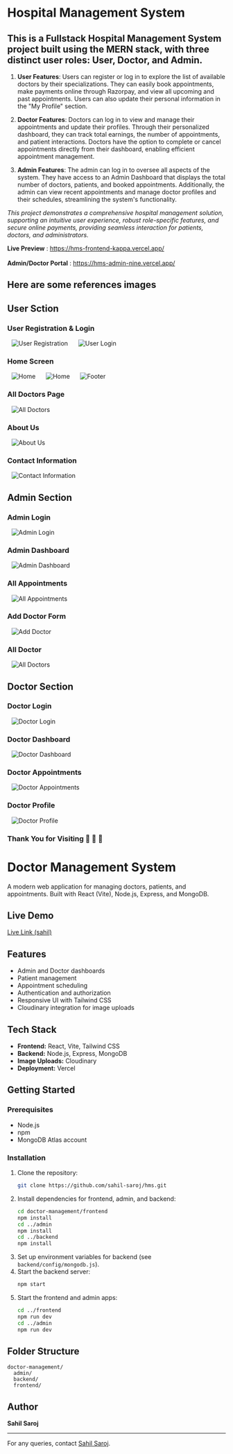 # Hospital Management System

## This is a Fullstack Hospital Management System project built using the MERN stack, with three distinct user roles: User, Doctor, and Admin.

1. **User Features**:
   Users can register or log in to explore the list of available doctors by their specializations. They can easily book appointments, make payments online through Razorpay, and view all upcoming and past appointments. Users can also update their personal information in the "My Profile" section.

2. **Doctor Features**:
   Doctors can log in to view and manage their appointments and update their profiles. Through their personalized dashboard, they can track total earnings, the number of appointments, and patient interactions. Doctors have the option to complete or cancel appointments directly from their dashboard, enabling efficient appointment management.

3. **Admin Features**:
   The admin can log in to oversee all aspects of the system. They have access to an Admin Dashboard that displays the total number of doctors, patients, and booked appointments. Additionally, the admin can view recent appointments and manage doctor profiles and their schedules, streamlining the system's functionality.

_This project demonstrates a comprehensive hospital management solution, supporting an intuitive user experience, robust role-specific features, and secure online payments, providing seamless interaction for patients, doctors, and administrators._

**Live Preview** : https://hms-frontend-kappa.vercel.app/
<br/>
<br/>
**Admin/Doctor Portal** : https://hms-admin-nine.vercel.app/

## Here are some references images

## User Sction

### User Registration & Login

<img src="frontend/src/readme_images/userSignup.png" alt="User Registration" style="padding:0 10px;"/>

<img src="frontend/src/readme_images/userLogin.png" alt="User Login" style="padding:0 10px;"/>

### Home Screen

<img src="frontend/src/readme_images/home1.png" alt="Home" style="padding:0 10px;"/>

<img src="frontend/src/readme_images/home-findbySpeciality.png" alt="Home" style="padding:0 10px;"/>

<img src="frontend/src/readme_images/footer.png" alt="Footer" style="padding:0 10px;"/>

### All Doctors Page

<img src="frontend/src/readme_images/allDoctors.png" alt="All Doctors" style="padding:0 10px;"/>

### About Us

<img src="frontend/src/readme_images/about.png" alt="About Us" style="padding:0 10px;"/>

### Contact Information

<img src="frontend/src/readme_images/contactUs.png" alt="Contact Information" style="padding:0 10px;"/>

## Admin Section

### Admin Login

<img src="frontend/src/readme_images/adminLogin.png" alt="Admin Login" style="padding:0 10px;"/>

### Admin Dashboard

<img src="frontend/src/readme_images/adminDashboard.png" alt="Admin Dashboard" style="padding:0 10px;"/>

### All Appointments

<img src="frontend/src/readme_images/adminAppointments.png" alt="All Appointments" style="padding:0 10px;"/>

### Add Doctor Form

<img src="frontend/src/readme_images/adminAddDoctor.png" alt="Add Doctor" style="padding:0 10px;"/>

### All Doctor

<img src="frontend/src/readme_images/adminAllDoctor.png" alt="All Doctors" style="padding:0 10px;"/>

## Doctor Section

### Doctor Login

<img src="frontend/src/readme_images/doctorLogin.png" alt="Doctor Login" style="padding:0 10px;"/>

### Doctor Dashboard

<img src="frontend/src/readme_images/doctorDashboard.png" alt="Doctor Dashboard" style="padding:0 10px;"/>

### Doctor Appointments

<img src="frontend/src/readme_images/doctorAppointmnets.png" alt="Doctor Appointments" style="padding:0 10px;"/>

### Doctor Profile

<img src="frontend/src/readme_images/doctorProfile.png" alt="Doctor Profile" style="padding:0 10px;"/>

### Thank You for Visiting 🎊 🎉 🙏
# Doctor Management System

A modern web application for managing doctors, patients, and appointments. Built with React (Vite), Node.js, Express, and MongoDB.

## Live Demo

[Live Link (sahil)](https://hms-frontend.vercel.app)

## Features
- Admin and Doctor dashboards
- Patient management
- Appointment scheduling
- Authentication and authorization
- Responsive UI with Tailwind CSS
- Cloudinary integration for image uploads

## Tech Stack
- **Frontend:** React, Vite, Tailwind CSS
- **Backend:** Node.js, Express, MongoDB
- **Image Uploads:** Cloudinary
- **Deployment:** Vercel

## Getting Started

### Prerequisites
- Node.js
- npm
- MongoDB Atlas account

### Installation

1. Clone the repository:
   ```sh
   git clone https://github.com/sahil-saroj/hms.git
   ```
2. Install dependencies for frontend, admin, and backend:
   ```sh
   cd doctor-management/frontend
   npm install
   cd ../admin
   npm install
   cd ../backend
   npm install
   ```
3. Set up environment variables for backend (see `backend/config/mongodb.js`).
4. Start the backend server:
   ```sh
   npm start
   ```
5. Start the frontend and admin apps:
   ```sh
   cd ../frontend
   npm run dev
   cd ../admin
   npm run dev
   ```

## Folder Structure
```
doctor-management/
  admin/
  backend/
  frontend/
```

## Author
**Sahil Saroj**

---

For any queries, contact [Sahil Saroj](mailto:sahil.saroj@example.com).
